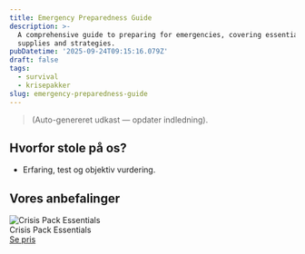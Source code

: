 ```yaml
---
title: Emergency Preparedness Guide
description: >-
  A comprehensive guide to preparing for emergencies, covering essential
  supplies and strategies.
pubDatetime: '2025-09-24T09:15:16.079Z'
draft: false
tags:
  - survival
  - krisepakker
slug: emergency-preparedness-guide
---
```

> (Auto-genereret udkast — opdater indledning).

## Hvorfor stole på os?
- Erfaring, test og objektiv vurdering.

## Vores anbefalinger


<!-- Auto: Affiliate-kort fra Products/SKUs -->

<div class="aff-card"><img src="abstract_15.png (https://v5.airtableusercontent.com/v3/u/45/45/1758715200000/MKihSYHLmp6dkcV2IHV6gg/_cOzhynMPUlPTODOC2juDlzxu5pJjBqi2ECgdA_tuskN7LWWoVKTxGJwXjcEYybTeBjFzRoW1JOKAArN7ZzXe0icmAKZIChH1wHC2_GSmEQmtUWyNtq6in-5HOeaDJQ-6_TrHZUwAZBLTQBFPbGwXqxi2v9ExoepHwck4cQtu0U/gp317CYUVL-uEhSlB2ABN2ESf7UhEsJF-K4LN45f1ZM)" alt="Crisis Pack Essentials" class="aff-card__img" /><div class="aff-card__meta"><div class="aff-card__title">Crisis Pack Essentials</div><a class="aff-btn" href="https://affiliate.homeessentialsee62.com/deal789?utm_source=klartilalt&utm_medium=affiliate&subid=emergency-preparedness-guide-2025-09-24" rel="sponsored nofollow noopener" target="_blank">Se pris</a></div></div>

